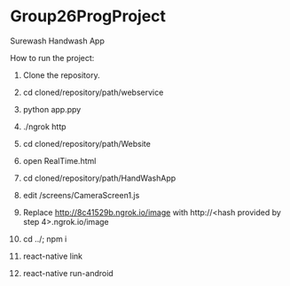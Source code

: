 # Group26ProgProject 
Surewash Handwash App

How to run the project:

1. Clone the repository.

2. cd cloned/repository/path/webservice

3. python app.ppy

4. ./ngrok http <port the webservice is running on>

5. cd cloned/repository/path/Website

6. open RealTime.html

7. cd cloned/repository/path/HandWashApp

8. edit /screens/CameraScreen1.js

9. Replace http://8c41529b.ngrok.io/image with http://<hash provided by step 4>.ngrok.io/image

10. cd ../; npm i

11. react-native link

12. react-native run-android
